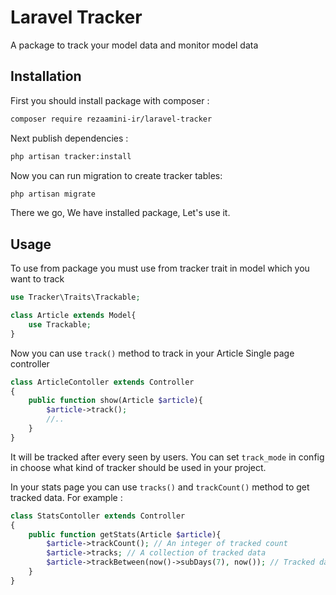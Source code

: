 # Laravel Tracker
A package to track your model data and monitor model data

## Installation
First you should install package with composer :
```bash
composer require rezaamini-ir/laravel-tracker
```

Next publish dependencies :
```bash
php artisan tracker:install
```

Now you can run migration to create tracker tables:
```bash
php artisan migrate
```

There we go, We have installed package, Let's use it.

## Usage
To use from package you must use from tracker trait in model which you want to track 
```php
use Tracker\Traits\Trackable;

class Article extends Model{
    use Trackable;
}
```
Now you can use `track()` method to track in your Article Single page controller 

```php
class ArticleContoller extends Controller
{
    public function show(Article $article){
        $article->track();
        //..
    }
}
```

It will be tracked after every seen by users.
You can set `track_mode` in config in choose what kind of tracker should be used in your project.

In your stats page you can use `tracks()` and `trackCount()` method to get tracked data.
For example :

```php
class StatsContoller extends Controller
{
    public function getStats(Article $article){
        $article->trackCount(); // An integer of tracked count
        $article->tracks; // A collection of tracked data 
        $article->trackBetween(now()->subDays(7), now()); // Tracked data between range of date since last week 
    }
}
```

